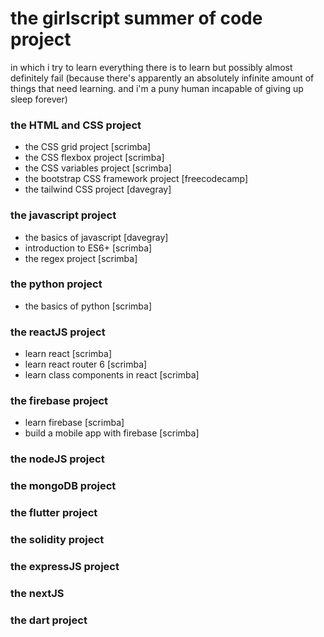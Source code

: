 # the girlscript summer of code project

in which i try to learn everything there is to learn but possibly almost definitely fail (because there's apparently an absolutely infinite amount of things that need learning. and i'm a puny human incapable of giving up sleep forever)

### the HTML and CSS project
* the CSS grid project [scrimba]
* the CSS flexbox project [scrimba]
* the CSS variables project [scrimba]
* the bootstrap CSS framework project [freecodecamp]
* the tailwind CSS project [davegray]

### the javascript project
* the basics of javascript [davegray]
* introduction to ES6+ [scrimba]
* the regex project [scrimba]

### the python project
* the basics of python [scrimba]

### the reactJS project
* learn react [scrimba]
* learn react router 6 [scrimba]
* learn class components in react [scrimba]

### the firebase project
* learn firebase [scrimba]
* build a mobile app with firebase [scrimba]

### the nodeJS project

### the mongoDB project

### the flutter project

### the solidity project

### the expressJS project

### the nextJS

### the dart project